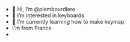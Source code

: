 - 👋 Hi, I’m @plambourdiere
- 👀 I’m interested in keyboards
- 🌱 I’m currently learning how to make keymap
- I'm from France
- 
<!---
plambourdiere/plambourdiere is a ✨ special ✨ repository because its `README.md` (this file) appears on your GitHub profile.
You can click the Preview link to take a look at your changes.
--->
